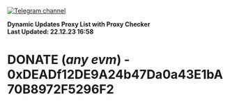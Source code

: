 [![Telegram channel](https://img.shields.io/endpoint?url=https://runkit.io/damiankrawczyk/telegram-badge/branches/master?url=https://t.me/n4z4v0d)](https://t.me/n4z4v0d) 

**Dynamic Updates Proxy List with Proxy Checker**  
**Last Updated: 22.12.23 16:58**

# DONATE (_any evm_) - 0xDEADf12DE9A24b47Da0a43E1bA70B8972F5296F2

